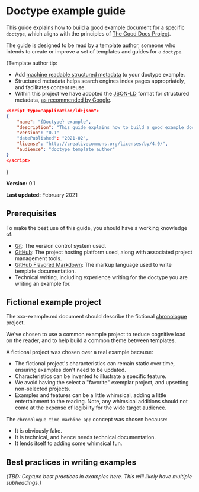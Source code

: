 # Doctype example guide

This guide explains how to build a good example document for a specific `doctype`, which aligns with the principles of [The Good Docs Project](https://thegooddocsproject.dev).

The guide is designed to be read by a template author, someone who intends to create or improve a set of templates and guides for a `doctype`.

{Template author tip:

* Add [machine readable structured metadata](https://developers.google.com/search/docs/guides/sd-policies) to your doctype example.
* Structured metadata helps search engines index pages appropriately, and facilitates content reuse.
* Within this project we have adopted the [JSON-LD](http://json-ld.org/) format for structured metadata, [as recommended by Google](https://developers.google.com/search/docs/guides/intro-structured-data).
<!--Machine readable schema.org structured metadata about this guide.-->
``` json
<script type="application/ld+json">
{
    "name": "{Doctype} example",
    "description": "This guide explains how to build a good example document for a specific doctype, which aligns with the principles of The Good Docs Project.",
    "version": "0.1"
    "datePublished": "2021-02",
    "license": "http://creativecommons.org/licenses/by/4.0/",
    "audience": "doctype template author"
}
</script>
```
}

**Version:** 0.1

**Last updated:** February 2021

## Prerequisites

To make the best use of this guide, you should have a working knowledge of:

* [Git](https://git-scm.com/): The version control system used.
* [GitHub](https://github.com/thegooddocsproject): The project hosting platform used, along with associated project management tools.
* [GitHub Flavored Markdown](https://github.github.com/gfm/): The markup language used to write template documentation.
* Technical writing, including experience writing for the doctype you are writing an example for.

## Fictional example project

The xxx-example.md document should describe the fictional [chronologue](https://github.com/thegooddocsproject/chronologue/) project.

We've chosen to use a common example project to reduce cognitive load on the reader, and to help build a common theme between templates.

A fictional project was chosen over a real example because:
* The fictional project's characteristics can remain static over time, ensuring examples don't need to be updated.
* Characteristics can be invented to illustrate a specific feature.
* We avoid having the select a "favorite" exemplar project, and upsetting non-selected projects. 
* Examples and features can be a little whimsical, adding a little entertainment to the reading. Note, any whimsical additions should not come at the expense of legibility for the wide target audience.

The `chronologue time machine app` concept was chosen because:
* It is obviously fake.
* It is technical, and hence needs technical documentation.
* It lends itself to adding some whimsical fun.

## Best practices in writing examples

_{TBD: Capture best practices in examples here. This will likely have multiple subheadings.}_
